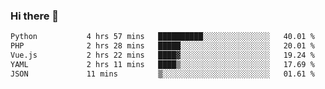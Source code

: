 ### Hi there 👋

<!--START_SECTION:waka-->

```txt
Python           4 hrs 57 mins   ██████████░░░░░░░░░░░░░░░   40.01 %
PHP              2 hrs 28 mins   █████░░░░░░░░░░░░░░░░░░░░   20.01 %
Vue.js           2 hrs 22 mins   ████▓░░░░░░░░░░░░░░░░░░░░   19.24 %
YAML             2 hrs 11 mins   ████▒░░░░░░░░░░░░░░░░░░░░   17.69 %
JSON             11 mins         ▒░░░░░░░░░░░░░░░░░░░░░░░░   01.61 %
```

<!--END_SECTION:waka-->

<!--
**Jonas-VanHaeken/Jonas-VanHaeken** is a ✨ _special_ ✨ repository because its `README.md` (this file) appears on your GitHub profile.

Here are some ideas to get you started:

- 🔭 I’m currently working on ...
- 🌱 I’m currently learning ...
- 👯 I’m looking to collaborate on ...
- 🤔 I’m looking for help with ...
- 💬 Ask me about ...
- 📫 How to reach me: ...
- 😄 Pronouns: ...
- ⚡ Fun fact: ...
-->
